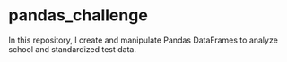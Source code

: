 # pandas_challenge
In this repository, I create and manipulate Pandas DataFrames to analyze school and standardized test data.
